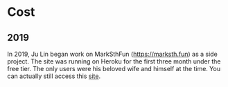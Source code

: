 # Cost

## 2019

In 2019, Ju Lin began work on MarkSthFun (<https://marksth.fun>) as a side project. The site
was running on Heroku for the first three month under the free tier. The only users were his beloved wife and himself at the time. You can actually still access this [site](https://heyfrodo.herokuapp.com/).
